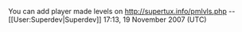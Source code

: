 You can add player made levels on http://supertux.info/pmlvls.php --[[User:Superdev|Superdev]] 17:13, 19 November 2007 (UTC)

